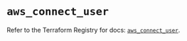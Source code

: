 # `aws_connect_user`

Refer to the Terraform Registry for docs: [`aws_connect_user`](https://registry.terraform.io/providers/hashicorp/aws/5.91.0/docs/resources/connect_user).
